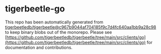 # tigerbeetle-go
This repo has been automatically generated from [tigerbeetledb/tigerbeetle@c967b9044af704185f9c7d4fc640aa1bb9a28c98](https://github.com/tigerbeetledb/tigerbeetle/commit/c967b9044af704185f9c7d4fc640aa1bb9a28c98) to keep binary blobs out of the monorepo. Please see [https://github.com/tigerbeetledb/tigerbeetle/tree/main/src/clients/go](https://github.com/tigerbeetledb/tigerbeetle/tree/main/src/clients/go) for documentation and contributions.
